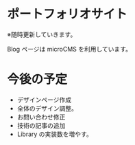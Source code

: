 <!-- @format -->

# ポートフォリオサイト

※随時更新していきます。

Blog ページは microCMS を利用しています。

# 今後の予定

- デザインページ作成
- 全体のデザイン調整。
- お問い合わせ修正
- 技術の記事の追加
- Library の実装数を増やす。
